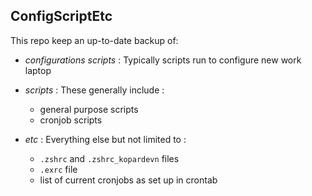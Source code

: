 ## ConfigScriptEtc

This repo keep an up-to-date backup of:

  * _configurations scripts_ : Typically scripts run to configure new work laptop

  * _scripts_ : These generally include :

    * general purpose scripts
    * cronjob scripts

  * _etc_ : Everything else but not limited to :

    * `.zshrc` and `.zshrc_kopardevn` files
    * `.exrc` file
    * list of current cronjobs as set up in crontab
    